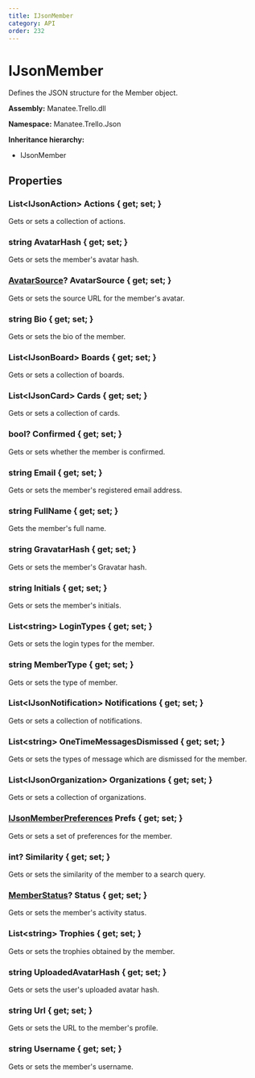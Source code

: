 ```yaml
---
title: IJsonMember
category: API
order: 232
---
```


# IJsonMember

Defines the JSON structure for the Member object.

**Assembly:** Manatee.Trello.dll

**Namespace:** Manatee.Trello.Json

**Inheritance hierarchy:**

- IJsonMember

## Properties

### List&lt;IJsonAction&gt; Actions { get; set; }

Gets or sets a collection of actions.

### string AvatarHash { get; set; }

Gets or sets the member&#39;s avatar hash.

### [AvatarSource](AvatarSource#avatarsource)? AvatarSource { get; set; }

Gets or sets the source URL for the member&#39;s avatar.

### string Bio { get; set; }

Gets or sets the bio of the member.

### List&lt;IJsonBoard&gt; Boards { get; set; }

Gets or sets a collection of boards.

### List&lt;IJsonCard&gt; Cards { get; set; }

Gets or sets a collection of cards.

### bool? Confirmed { get; set; }

Gets or sets whether the member is confirmed.

### string Email { get; set; }

Gets or sets the member&#39;s registered email address.

### string FullName { get; set; }

Gets the member&#39;s full name.

### string GravatarHash { get; set; }

Gets or sets the member&#39;s Gravatar hash.

### string Initials { get; set; }

Gets or sets the member&#39;s initials.

### List&lt;string&gt; LoginTypes { get; set; }

Gets or sets the login types for the member.

### string MemberType { get; set; }

Gets or sets the type of member.

### List&lt;IJsonNotification&gt; Notifications { get; set; }

Gets or sets a collection of notifications.

### List&lt;string&gt; OneTimeMessagesDismissed { get; set; }

Gets or sets the types of message which are dismissed for the member.

### List&lt;IJsonOrganization&gt; Organizations { get; set; }

Gets or sets a collection of organizations.

### [IJsonMemberPreferences](IJsonMemberPreferences#ijsonmemberpreferences) Prefs { get; set; }

Gets or sets a set of preferences for the member.

### int? Similarity { get; set; }

Gets or sets the similarity of the member to a search query.

### [MemberStatus](MemberStatus#memberstatus)? Status { get; set; }

Gets or sets the member&#39;s activity status.

### List&lt;string&gt; Trophies { get; set; }

Gets or sets the trophies obtained by the member.

### string UploadedAvatarHash { get; set; }

Gets or sets the user&#39;s uploaded avatar hash.

### string Url { get; set; }

Gets or sets the URL to the member&#39;s profile.

### string Username { get; set; }

Gets or sets the member&#39;s username.

